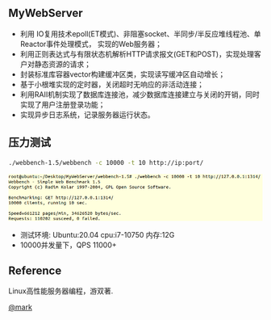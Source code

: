 
## MyWebServer
* 利用 IO复用技术epoll(ET模式)、非阻塞socket、半同步/半反应堆线程池、单Reactor事件处理模式， 实现的Web服务器；
* 利用正则表达式与有限状态机解析HTTP请求报文(GET和POST)，实现处理客户对静态资源的请求；
* 封装标准库容器vector构建缓冲区类，实现读写缓冲区自动增长；
* 基于小根堆实现的定时器，关闭超时无响应的非活动连接；
* 利用RAII机制实现了数据库连接池，减少数据库连接建立与关闭的开销，同时实现了用户注册登录功能；
* 实现异步日志系统，记录服务器运行状态。

## 压力测试
```bash
./webbench-1.5/webbench -c 10000 -t 10 http://ip:port/
```
![image-webbench](https://github.com/canqChen/MyWebServer/blob/main/webbench10000.png)

* 测试环境: Ubuntu:20.04 cpu:i7-10750 内存:12G 
* 10000并发量下，QPS 11000+


## Reference
Linux高性能服务器编程，游双著.

[@mark](https://github.com/markparticle/WebServer)
